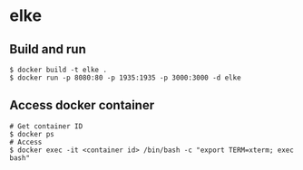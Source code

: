 # elke

## Build and run

```
$ docker build -t elke .
$ docker run -p 8080:80 -p 1935:1935 -p 3000:3000 -d elke
```

## Access docker container

```
# Get container ID
$ docker ps
# Access
$ docker exec -it <container id> /bin/bash -c "export TERM=xterm; exec bash"
```
